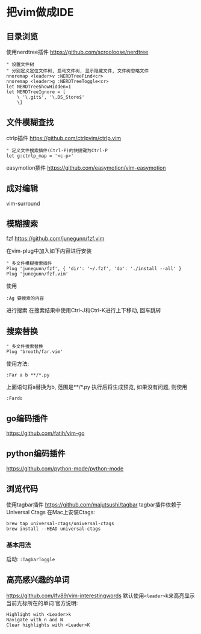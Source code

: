 # 把vim做成IDE
## 目录浏览
使用nerdtree插件
https://github.com/scrooloose/nerdtree

``` vimscript
" 设置文件树
" 分别定义定位文件树, 启动文件树, 显示隐藏文件, 文件树忽略文件
nnoremap <leader>v :NERDTreeFind<cr>
nnoremap <leader>g :NERDTreeToggle<cr>
let NERDTreeShowHidden=1
let NERDTreeIgnore = [
    \ '\.git$', '\.DS_Store$' 
    \]
```

## 文件模糊查找
ctrlp插件
https://github.com/ctrlpvim/ctrlp.vim

``` vimscript
" 定义文件搜索插件(Ctrl-P)的快捷键为Ctrl-P
let g:ctrlp_map = '<c-p>'

```

easymotion插件
https://github.com/easymotion/vim-easymotion

## 成对编辑
vim-surround

## 模糊搜索
fzf
https://github.com/junegunn/fzf.vim

在vim-plug中加入如下内容进行安装
``` vimscript
" 多文件模糊搜索插件
Plug 'junegunn/fzf', { 'dir': '~/.fzf', 'do': './install --all' }
Plug 'junegunn/fzf.vim'
```
使用
``` vimsrcipt
:Ag 要搜索的内容
```
进行搜索
在搜索结果中使用Ctrl-J和Ctrl-K进行上下移动, 回车跳转

## 搜索替换
``` vimscript
" 多文件搜索替换
Plug 'brooth/far.vim'
```

使用方法:
``` vimscript
:Far a b **/*.py
```
上面语句将a替换为b, 范围是**/*.py
执行后将生成预览, 如果没有问题, 则使用
``` vimscript
:Fardo
```

## go编码插件
https://github.com/fatih/vim-go

## python编码插件
https://github.com/python-mode/python-mode

## 浏览代码
使用tagbar插件
https://github.com/majutsushi/tagbar
tagbar插件依赖于Universal Ctags
在Mac上安装Ctags:
``` shell
brew tap universal-ctags/universal-ctags
brew install --HEAD universal-ctags
```

### 基本用法
启动:
`:TagbarToggle`

## 高亮感兴趣的单词
https://github.com/lfv89/vim-interestingwords
默认使用`<leader>`k来高亮显示当前光标所在的单词
官方说明:
```
Highlight with <Leader>k
Navigate with n and N
Clear highlights with <Leader>K
```

